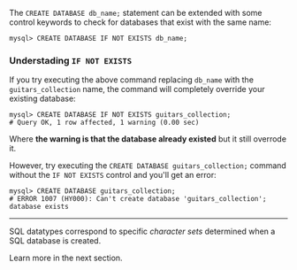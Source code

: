 The `CREATE DATABASE db_name;` statement can be extended with some control keywords to check for databases that exist with the same name:

```
mysql> CREATE DATABASE IF NOT EXISTS db_name;
```

### Understading `IF NOT EXISTS`

If you try executing the above command replacing `db_name` with the `guitars_collection` name, the command will completely override your existing database:

```
mysql> CREATE DATABASE IF NOT EXISTS guitars_collection;
# Query OK, 1 row affected, 1 warning (0.00 sec)
```

Where __the warning is that the database already existed__ but it still overrode it.

However, try executing the `CREATE DATABASE guitars_collection;` command without the `IF NOT EXISTS` control and you'll get an error:

```
mysql> CREATE DATABASE guitars_collection;
# ERROR 1007 (HY000): Can't create database 'guitars_collection'; database exists
```

---
SQL datatypes correspond to specific _character sets_ determined when a SQL database is created. 

Learn more in the next section.